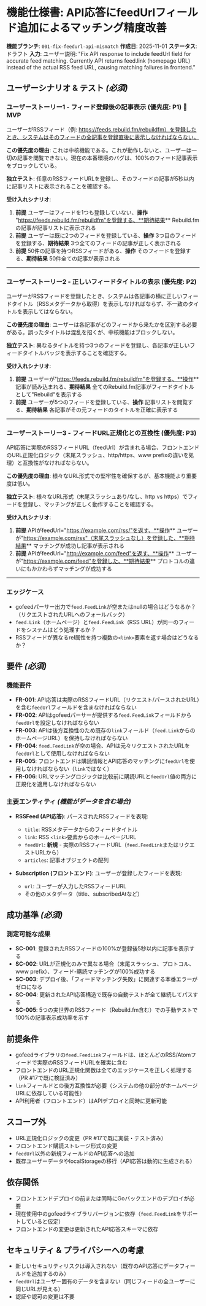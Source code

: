 # 機能仕様書: API応答にfeedUrlフィールド追加によるマッチング精度改善

**機能ブランチ**: `001-fix-feedurl-api-mismatch`
**作成日**: 2025-11-01
**ステータス**: ドラフト
**入力**: ユーザー説明: "Fix API response to include feedUrl field for accurate feed matching. Currently API returns feed.link (homepage URL) instead of the actual RSS feed URL, causing matching failures in frontend."

## ユーザーシナリオ & テスト *(必須)*

### ユーザーストーリー1 - フィード登録後の記事表示 (優先度: P1) 🎯 MVP

ユーザーがRSSフィード（例: https://feeds.rebuild.fm/rebuildfm）を登録したとき、システムはそのフィードの全記事を登録直後に表示しなければならない。

**この優先度の理由**: これは中核機能である。これが動作しないと、ユーザーは一切の記事を閲覧できない。現在の本番環境のバグは、100%のフィード記事表示をブロックしている。

**独立テスト**: 任意のRSSフィードURLを登録し、そのフィードの記事が5秒以内に記事リストに表示されることを確認する。

**受け入れシナリオ**:

1. **前提** ユーザーはフィードを1つも登録していない、**操作** "https://feeds.rebuild.fm/rebuildfm"を登録する、**期待結果** Rebuild.fmの記事が記事リストに表示される
2. **前提** ユーザーは既に2つのフィードを登録している、**操作** 3つ目のフィードを登録する、**期待結果** 3つ全てのフィードの記事が正しく表示される
3. **前提** 50件の記事を持つRSSフィードがある、**操作** そのフィードを登録する、**期待結果** 50件全ての記事が表示される

---

### ユーザーストーリー2 - 正しいフィードタイトルの表示 (優先度: P2)

ユーザーがRSSフィードを登録したとき、システムは各記事の横に正しいフィードタイトル（RSSメタデータから取得）を表示しなければならず、不一致のタイトルを表示してはならない。

**この優先度の理由**: ユーザーは各記事がどのフィードから来たかを区別する必要がある。誤ったタイトルは混乱を招くが、中核機能はブロックしない。

**独立テスト**: 異なるタイトルを持つ3つのフィードを登録し、各記事が正しいフィードタイトルバッジを表示することを確認する。

**受け入れシナリオ**:

1. **前提** ユーザーが"https://feeds.rebuild.fm/rebuildfm"を登録する、**操作** 記事が読み込まれる、**期待結果** 全てのRebuild.fm記事がフィードタイトルとして"Rebuild"を表示する
2. **前提** ユーザーが5つのフィードを登録している、**操作** 記事リストを閲覧する、**期待結果** 各記事がその元フィードのタイトルを正確に表示する

---

### ユーザーストーリー3 - フィードURL正規化との互換性 (優先度: P3)

API応答に実際のRSSフィードURL（feedUrl）が含まれる場合、フロントエンドのURL正規化ロジック（末尾スラッシュ、http/https、www prefixの違いを処理）と互換性がなければならない。

**この優先度の理由**: 様々なURL形式での堅牢性を確保するが、基本機能より重要度は低い。

**独立テスト**: 様々なURL形式（末尾スラッシュあり/なし、http vs https）でフィードを登録し、マッチングが正しく動作することを確認する。

**受け入れシナリオ**:

1. **前提** APIがfeedUrl="https://example.com/rss/"を返す、**操作** ユーザーが"https://example.com/rss"（末尾スラッシュなし）を登録した、**期待結果** マッチングが成功し記事が表示される
2. **前提** APIがfeedUrl="http://example.com/feed"を返す、**操作** ユーザーが"https://example.com/feed"を登録した、**期待結果** プロトコルの違いにもかかわらずマッチングが成功する

---

### エッジケース

- gofeedパーサー出力で`feed.FeedLink`が空またはnullの場合はどうなるか？（リクエストされたURLへのフォールバック）
- `feed.Link`（ホームページ）と`feed.FeedLink`（RSS URL）が同一のフィードをシステムはどう処理するか？
- RSSフィードが異なるrel属性を持つ複数の`<link>`要素を返す場合はどうなるか？

## 要件 *(必須)*

### 機能要件

- **FR-001**: API応答は実際のRSSフィードURL（リクエスト/パースされたURL）を含む`feedUrl`フィールドを含まなければならない
- **FR-002**: APIはgofeedパーサーが提供する`feed.FeedLink`フィールドから`feedUrl`を設定しなければならない
- **FR-003**: APIは後方互換性のため既存の`link`フィールド（`feed.Link`からのホームページURL）を保持しなければならない
- **FR-004**: `feed.FeedLink`が空の場合、APIは元々リクエストされたURLを`feedUrl`として使用しなければならない
- **FR-005**: フロントエンドは購読情報とAPI応答のマッチングに`feedUrl`を使用しなければならない（`link`ではなく）
- **FR-006**: URLマッチングロジックは比較前に購読URLと`feedUrl`値の両方に正規化を適用しなければならない

### 主要エンティティ *(機能がデータを含む場合)*

- **RSSFeed (API応答)**: パースされたRSSフィードを表現:
  - `title`: RSSメタデータからのフィードタイトル
  - `link`: RSS `<link>`要素からのホームページURL
  - `feedUrl`: **新規** - 実際のRSSフィードURL（`feed.FeedLink`またはリクエストURLから）
  - `articles`: 記事オブジェクトの配列

- **Subscription (フロントエンド)**: ユーザーが登録したフィードを表現:
  - `url`: ユーザーが入力したRSSフィードURL
  - その他のメタデータ（title、subscribedAtなど）

## 成功基準 *(必須)*

### 測定可能な成果

- **SC-001**: 登録されたRSSフィードの100%が登録後5秒以内に記事を表示する
- **SC-002**: URLが正規化のみで異なる場合（末尾スラッシュ、プロトコル、www prefix）、フィード-購読マッチングが100%成功する
- **SC-003**: デプロイ後、「フィードマッチング失敗」に関連する本番エラーがゼロになる
- **SC-004**: 更新されたAPI応答構造で既存の自動テストが全て継続してパスする
- **SC-005**: 5つの実世界のRSSフィード（Rebuild.fm含む）での手動テストで100%の記事表示成功率を示す

## 前提条件

- gofeedライブラリの`feed.FeedLink`フィールドは、ほとんどのRSS/Atomフィードで実際のRSSフィードURLを確実に含む
- フロントエンドのURL正規化関数は全てのエッジケースを正しく処理する（PR #17で既に検証済み）
- `link`フィールドとの後方互換性が必要（システムの他の部分がホームページURLに依存している可能性）
- API利用者（フロントエンド）はAPIデプロイと同時に更新可能

## スコープ外

- URL正規化ロジックの変更（PR #17で既に実装・テスト済み）
- フロントエンド購読ストレージ形式の変更
- `feedUrl`以外の新規フィールドのAPI応答への追加
- 既存ユーザーデータやlocalStorageの移行（API応答は動的に生成される）

## 依存関係

- フロントエンドデプロイの前または同時にGoバックエンドのデプロイが必要
- 現在使用中のgofeedライブラリバージョンに依存（`feed.FeedLink`をサポートしていると仮定）
- フロントエンドの変更は更新されたAPI応答スキーマに依存

## セキュリティ & プライバシーへの考慮

- 新しいセキュリティリスクは導入されない（既存のAPI応答にデータフィールドを追加するのみ）
- `feedUrl`はユーザー固有のデータを含まない（同じフィードの全ユーザーに同じURLが見える）
- 認証や認可の変更は不要
